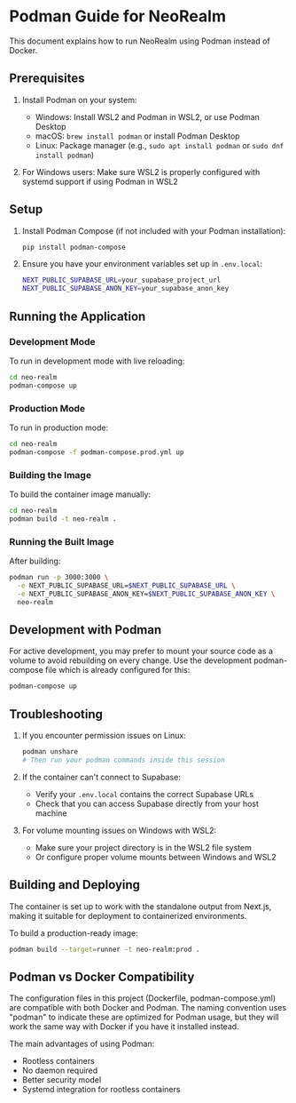 # Podman Guide for NeoRealm

This document explains how to run NeoRealm using Podman instead of Docker.

## Prerequisites

1. Install Podman on your system:
   - Windows: Install WSL2 and Podman in WSL2, or use Podman Desktop
   - macOS: `brew install podman` or install Podman Desktop
   - Linux: Package manager (e.g., `sudo apt install podman` or `sudo dnf install podman`)

2. For Windows users: Make sure WSL2 is properly configured with systemd support if using Podman in WSL2

## Setup

1. Install Podman Compose (if not included with your Podman installation):
   ```bash
   pip install podman-compose
   ```

2. Ensure you have your environment variables set up in `.env.local`:
   ```bash
   NEXT_PUBLIC_SUPABASE_URL=your_supabase_project_url
   NEXT_PUBLIC_SUPABASE_ANON_KEY=your_supabase_anon_key
   ```

## Running the Application

### Development Mode
To run in development mode with live reloading:

```bash
cd neo-realm
podman-compose up
```

### Production Mode
To run in production mode:

```bash
cd neo-realm
podman-compose -f podman-compose.prod.yml up
```

### Building the Image
To build the container image manually:

```bash
cd neo-realm
podman build -t neo-realm .
```

### Running the Built Image
After building:

```bash
podman run -p 3000:3000 \
  -e NEXT_PUBLIC_SUPABASE_URL=$NEXT_PUBLIC_SUPABASE_URL \
  -e NEXT_PUBLIC_SUPABASE_ANON_KEY=$NEXT_PUBLIC_SUPABASE_ANON_KEY \
  neo-realm
```

## Development with Podman

For active development, you may prefer to mount your source code as a volume to avoid rebuilding on every change. Use the development podman-compose file which is already configured for this:

```bash
podman-compose up
```

## Troubleshooting

1. If you encounter permission issues on Linux:
   ```bash
   podman unshare
   # Then run your podman commands inside this session
   ```

2. If the container can't connect to Supabase:
   - Verify your `.env.local` contains the correct Supabase URLs
   - Check that you can access Supabase directly from your host machine

3. For volume mounting issues on Windows with WSL2:
   - Make sure your project directory is in the WSL2 file system
   - Or configure proper volume mounts between Windows and WSL2

## Building and Deploying

The container is set up to work with the standalone output from Next.js, making it suitable for deployment to containerized environments.

To build a production-ready image:
```bash
podman build --target=runner -t neo-realm:prod .
```

## Podman vs Docker Compatibility

The configuration files in this project (Dockerfile, podman-compose.yml) are compatible with both Docker and Podman. The naming convention uses "podman" to indicate these are optimized for Podman usage, but they will work the same way with Docker if you have it installed instead.

The main advantages of using Podman:
- Rootless containers
- No daemon required
- Better security model
- Systemd integration for rootless containers